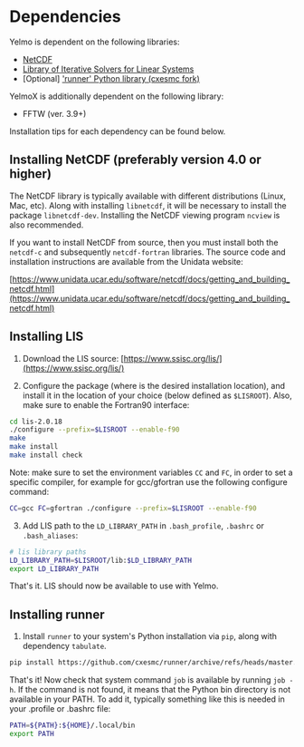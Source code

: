 # Dependencies 

Yelmo is dependent on the following libraries:

- [NetCDF](https://www.unidata.ucar.edu/software/netcdf/docs/getting_and_building_netcdf.html)
- [Library of Iterative Solvers for Linear Systems](http://www.ssisc.org/lis/)
- [Optional] ['runner' Python library (cxesmc fork)](https://github.com/cxesmc/runner)

YelmoX is additionally dependent on the following library:

- FFTW (ver. 3.9+)

Installation tips for each dependency can be found below.

## Installing NetCDF (preferably version 4.0 or higher)

The NetCDF library is typically available with different distributions (Linux, Mac, etc).
Along with installing `libnetcdf`, it will be necessary to install the package `libnetcdf-dev`.
Installing the NetCDF viewing program `ncview` is also recommended.

If you want to install NetCDF from source, then you must install both the
`netcdf-c` and subsequently `netcdf-fortran` libraries. The source code and
installation instructions are available from the Unidata website:

[https://www.unidata.ucar.edu/software/netcdf/docs/getting_and_building_netcdf.html](https://www.unidata.ucar.edu/software/netcdf/docs/getting_and_building_netcdf.html)

## Installing LIS

1. Download the LIS source:
[https://www.ssisc.org/lis/](https://www.ssisc.org/lis/)

2. Configure the package (where is the desired installation location),
and install it in the location of your choice (below defined as `$LISROOT`). Also, make sure to enable the Fortran90 interface:

```bash
cd lis-2.0.18
./configure --prefix=$LISROOT --enable-f90
make
make install
make install check
```

Note: make sure to set the environment variables `CC` and `FC`, in order to set
a specific compiler, for example for gcc/gfortran use the following configure command:

```bash
CC=gcc FC=gfortran ./configure --prefix=$LISROOT --enable-f90
```

3. Add LIS path to the `LD_LIBRARY_PATH` in `.bash_profile`, `.bashrc` or `.bash_aliases`:

```bash
# lis library paths
LD_LIBRARY_PATH=$LISROOT/lib:$LD_LIBRARY_PATH
export LD_LIBRARY_PATH
```

That's it. LIS should now be available to use with Yelmo.

## Installing runner

1. Install `runner` to your system's Python installation via `pip`, along with dependency `tabulate`.

```bash
pip install https://github.com/cxesmc/runner/archive/refs/heads/master.zip
```

That's it! Now check that system command `job` is available by running `job -h`. If the command is not found, it means that the Python bin directory is not available in your PATH. To add it, typically something like this is needed in your .profile or .bashrc file:

```bash
PATH=${PATH}:${HOME}/.local/bin
export PATH
```
